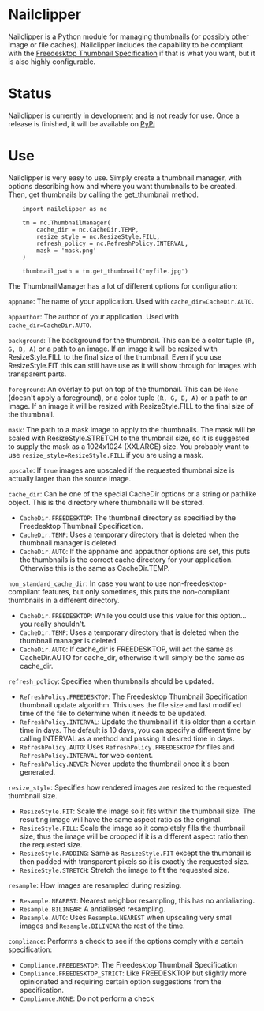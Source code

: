 # Nailclipper

Nailclipper is a Python module for managing thumbnails (or possibly other image or file caches). Nailclipper includes the capability to be compliant with the [Freedesktop Thumbnail Specification](https://specifications.freedesktop.org/thumbnail-spec/thumbnail-spec-latest.html) if that is what you want, but it is also highly configurable.

# Status

Nailclipper is currently in development and is not ready for use. Once a release is finished, it will be available on [PyPi](https://pypi.org/)

# Use

Nailclipper is very easy to use. Simply create a thumbnail manager, with options describing how and where you want thumbnails to be created. Then, get thumbnails by calling the get_thumbnail method.

```
    import nailclipper as nc

    tm = nc.ThumbnailManager(
        cache_dir = nc.CacheDir.TEMP,
        resize_style = nc.ResizeStyle.FILL,
        refresh_policy = nc.RefreshPolicy.INTERVAL,
        mask = 'mask.png'
    )

    thumbnail_path = tm.get_thumbnail('myfile.jpg')
```

The ThumbnailManager has a lot of different options for configuration:

`appname`: The name of your application. Used with `cache_dir=CacheDir.AUTO`.

`appauthor`: The author of your application. Used with `cache_dir=CacheDir.AUTO`.

`background`: The background for the thumbnail. This can be a color tuple `(R, G, B, A)` or a path to an image. If an image it will be resized with ResizeStyle.FILL to the final size of the thumbnail. Even if you use ResizeStyle.FIT this can still have use as it will show through for images with transparent parts.

`foreground`: An overlay to put on top of the thumbnail. This can be `None` (doesn't apply a foreground), or a color tuple `(R, G, B, A)` or a path to an image. If an image it will be resized with ResizeStyle.FILL to the final size of the thumbnail.

`mask`: The path to a mask image to apply to the thumbnails. The mask will be scaled with ResizeStyle.STRETCH to the thumbnail size, so it is suggested to supply the mask as a 1024x1024 (XXLARGE) size. You probably want to use `resize_style=ResizeStyle.FILL` if you are using a mask.

`upscale`: If `true` images are upscaled if the requested thumbnai size is actually larger than the source image.

`cache_dir`: Can be one of the special CacheDir options or a string or pathlike object. This is the directory where thumbnails will be stored.
- `CacheDir.FREEDESKTOP`: The thumbnail directory as specified by the Freedesktop Thumbnail Specification.
- `CacheDir.TEMP`: Uses a temporary directory that is deleted when the thumbnail manager is deleted.
- `CacheDir.AUTO`: If the appname and appauthor options are set, this puts the thumbnails is the correct cache directory for your application. Otherwise this is the same as CacheDir.TEMP.

`non_standard_cache_dir`: In case you want to use non-freedesktop-compliant features, but only sometimes, this puts the non-compliant thumbnails in a different directory.
- `CacheDir.FREEDESKTOP`: While you could use this value for this option... you really shouldn't.
- `CacheDir.TEMP`: Uses a temporary directory that is deleted when the thumbnail manager is deleted.
- `CacheDir.AUTO`: If cache_dir is FREEDESKTOP, will act the same as CacheDir.AUTO for cache_dir, otherwise it will simply be the same as cache_dir.

`refresh_policy`: Specifies when thumbnails should be updated.
- `RefreshPolicy.FREEDESKTOP`: The Freedesktop Thumbnail Specification thumbnail update algorithm. This uses the file size and last modified time of the file to determine when it needs to be updated.
- `RefreshPolicy.INTERVAL`: Update the thumbnail if it is older than a certain time in days. The default is 10 days, you can specify a different time by calling INTERVAL as a method and passing it desired time in days.
- `RefreshPolicy.AUTO`: Uses `RefreshPolicy.FREEDESKTOP` for files and `RefreshPolicy.INTERVAL` for web content.
- `RefreshPolicy.NEVER`: Never update the thumbnail once it's been generated.

`resize_style`: Specifies how rendered images are resized to the requested thumbnail size.
- `ResizeStyle.FIT`: Scale the image so it fits within the thumbnail size. The resulting image will have the same aspect ratio as the original.
- `ResizeStyle.FILL`: Scale the image so it completely fills the thumbnail size, thus the image will be cropped if it is a different aspect ratio then the requested size.
- `ResizeStyle.PADDING`: Same as `ResizeStyle.FIT` except the thumbnail is then padded with transparent pixels so it is exactly the requested size.
- `ResizeStyle.STRETCH`: Stretch the image to fit the requested size.

`resample`: How images are resampled during resizing.
- `Resample.NEAREST`: Nearest neighbor resampling, this has no antialiazing.
- `Resample.BILINEAR`: A antialiased resampling.
- `Resample.AUTO`: Uses `Resample.NEAREST` when upscaling very small images and `Resample.BILINEAR` the rest of the time.

`compliance`: Performs a check to see if the options comply with a certain specification:
- `Compliance.FREEDESKTOP`: The Freedesktop Thumbnail Specification
- `Compliance.FREEDESKTOP_STRICT`: Like FREEDESKTOP but slightly more opinionated and requiring certain option suggestions from the specification.
- `Compliance.NONE`: Do not perform a check